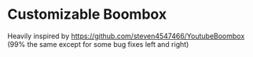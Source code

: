 # Customizable Boombox
Heavily inspired by https://github.com/steven4547466/YoutubeBoombox (99% the same except for some bug fixes left and right)
